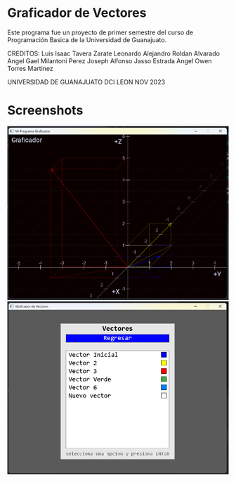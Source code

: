 # Graficador de Vectores

Este programa fue un proyecto de primer semestre del curso de
Programación Basica de la Universidad de Guanajuato.

CREDITOS:
Luis Isaac Tavera Zarate
Leonardo Alejandro Roldan Alvarado
Angel Gael Milantoni Perez
Joseph Alfonso Jasso Estrada
Angel Owen Torres Martinez

UNIVERSIDAD DE GUANAJUATO DCI LEON
NOV 2023

# Screenshots

![alt text](https://raw.githubusercontent.com/WisaacSoftwares/Graficos1/master/Screenshots/Preview5.png?raw=true "Screenshot del programa")
![alt text](https://raw.githubusercontent.com/WisaacSoftwares/Graficos1/master/Screenshots/Preview6.png?raw=true "Screenshot del programa 2")